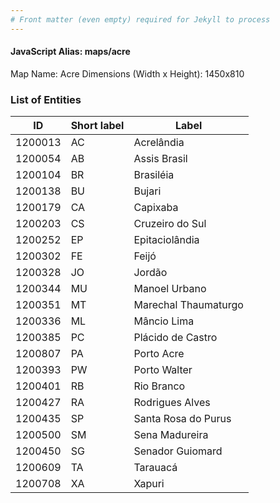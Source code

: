```yaml
---
# Front matter (even empty) required for Jekyll to process
---
```


#### JavaScript Alias: maps/acre

Map Name: Acre
Dimensions (Width x Height): 1450x810

### List of Entities

| ID      | Short label | Label                |
| ------- | ----------- | -------------------- |
| 1200013 | AC          | Acrelândia           |
| 1200054 | AB          | Assis Brasil         |
| 1200104 | BR          | Brasiléia            |
| 1200138 | BU          | Bujari               |
| 1200179 | CA          | Capixaba             |
| 1200203 | CS          | Cruzeiro do Sul      |
| 1200252 | EP          | Epitaciolândia       |
| 1200302 | FE          | Feijó                |
| 1200328 | JO          | Jordão               |
| 1200344 | MU          | Manoel Urbano        |
| 1200351 | MT          | Marechal Thaumaturgo |
| 1200336 | ML          | Mâncio Lima          |
| 1200385 | PC          | Plácido de Castro    |
| 1200807 | PA          | Porto Acre           |
| 1200393 | PW          | Porto Walter         |
| 1200401 | RB          | Rio Branco           |
| 1200427 | RA          | Rodrigues Alves      |
| 1200435 | SP          | Santa Rosa do Purus  |
| 1200500 | SM          | Sena Madureira       |
| 1200450 | SG          | Senador Guiomard     |
| 1200609 | TA          | Tarauacá             |
| 1200708 | XA          | Xapuri               |
